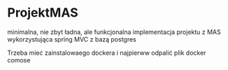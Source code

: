 # ProjektMAS
minimalna, nie zbyt ładna, ale funkcjonalna implementacja projektu z MAS wykorzystująca spring MVC z bazą postgres

Trzeba mieć zainstalowaego dockera i najpierww odpalić plik docker comose
